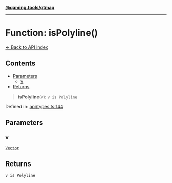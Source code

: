 [**@gaming.tools/gtmap**](README.md)

***

# Function: isPolyline()

[← Back to API index](./README.md)

## Contents

- [Parameters](#parameters)
  - [v](#v)
- [Returns](#returns)

> **isPolyline**(`v`): `v is Polyline`

Defined in: [api/types.ts:144](https://github.com/gamingtools/gt-map/blob/a614a9d52dc2e3002effbc8d9f1a71b2ca6e5b74/packages/gtmap/src/api/types.ts#L144)

## Parameters

### v

[`Vector`](TypeAlias.Vector.md)

## Returns

`v is Polyline`
